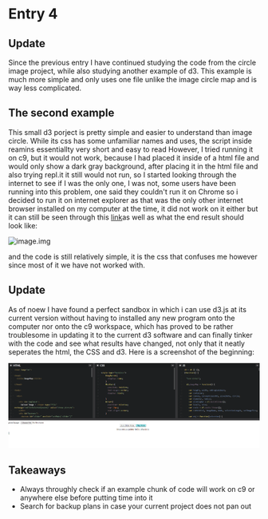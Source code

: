 # Entry 4

## Update

Since the previous entry I have continued studying the code from the circle image project, while also studying another
example of d3. This example is much more simple and only uses one file unlike the image circle map and is way less
complicated.

## The second example

This small d3 porject is pretty simple and easier to understand than image circle.
While its css has some unfamiliar names and uses, the script inside reamins essentiallty very short and easy to read
However, I tried running it on c9, but it would not work, because I had placed it inside of a html file and would only show a dark gray background, after placing it in the
html file and also trying repl.it it still would not run, so I started looking through the internet to see if I was the only one, I was not, some users have been running
into this problem, one said they couldn't run it on Chrome so i decided to run it on internet explorer as that
was the only other internet browser installed on my computer at the time, it did not work on it either but it can still be seen
through this [link](http://bl.ocks.org/metormote/6392996)as well as what the end result should look like:

![image.img](http://bl.ocks.org/metormote/raw/6392996/04f796e15b249063f22355b3f48e3f686f4b46c9/thumbnail.png)

and the code is still relatively simple, it is the css that confuses me however
since most of it we have not worked with.

## Update
As of noew I have found a perfect sandbox in which i can use d3.js at its current version without having to installed
any new program onto the computer nor onto the c9 workspace, which has proved to be rather troublesome in updating it to the
current d3 software and can finally tinker with the code and see what results have changed, not only that it neatly
seperates the html, the CSS and d3. Here is a screenshot of the beginning:

![](Capture.PNG)


## Takeaways
 * Always throughly check if an example chunk of code will work on c9 or anywhere else before putting time into it
 * Search for backup plans in case your current project does not pan out